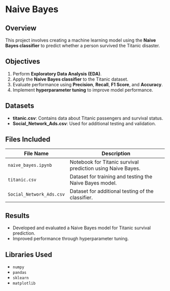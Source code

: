 

#  Naive Bayes  



## Overview  
This project involves creating a machine learning model using the **Naive Bayes classifier** to predict whether a person survived the Titanic disaster.  



## Objectives  
1. Perform **Exploratory Data Analysis (EDA)**.  
2. Apply the **Naive Bayes classifier** to the Titanic dataset.  
3. Evaluate performance using **Precision**, **Recall**, **F1 Score**, and **Accuracy**.  
4. Implement **hyperparameter tuning** to improve model performance.  



## Datasets  
- **titanic.csv**: Contains data about Titanic passengers and survival status.  
- **Social_Network_Ads.csv**: Used for additional testing and validation.  



## Files Included  

| File Name               | Description                                          |
|-------------------------|------------------------------------------------------|
| `naive_bayes.ipynb`     | Notebook for Titanic survival prediction using Naive Bayes. |
| `titanic.csv`           | Dataset for training and testing the Naive Bayes model.      |
| `Social_Network_Ads.csv`| Dataset for additional testing of the classifier.           |





## Results  
- Developed and evaluated a Naive Bayes model for Titanic survival prediction.  
- Improved performance through hyperparameter tuning.  



## Libraries Used  
- `numpy`  
- `pandas`  
- `sklearn`  
- `matplotlib`  
